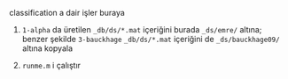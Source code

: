 classification a dair işler buraya

1. `1-alpha` da üretilen `_db/ds/*.mat` içeriğini burada `_ds/emre/` altına; benzer şekilde `3-bauckhage` `_db/ds/*.mat` içeriğini de `_ds/bauckhage09/` altına kopyala

2. `runme.m` i çalıştır
